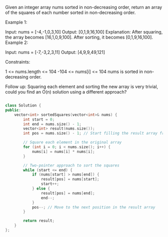 Given an integer array nums sorted in non-decreasing order, return an array of the squares of each number sorted in non-decreasing order.

 

Example 1:

Input: nums = [-4,-1,0,3,10]
Output: [0,1,9,16,100]
Explanation: After squaring, the array becomes [16,1,0,9,100].
After sorting, it becomes [0,1,9,16,100].
Example 2:

Input: nums = [-7,-3,2,3,11]
Output: [4,9,9,49,121]
 

Constraints:

1 <= nums.length <= 104
-104 <= nums[i] <= 104
nums is sorted in non-decreasing order.
 

Follow up: Squaring each element and sorting the new array is very trivial, could you find an O(n) solution using a different approach?

```c++

class Solution {
public:
    vector<int> sortedSquares(vector<int>& nums) {
        int start = 0;
        int end = nums.size() - 1;
        vector<int> result(nums.size());
        int pos = nums.size() - 1; // Start filling the result array from the last index

        // Square each element in the original array
        for (int i = 0; i < nums.size(); i++) {
            nums[i] = nums[i] * nums[i];
        }

        // Two-pointer approach to sort the squares
        while (start <= end) {
            if (nums[start] > nums[end]) {
                result[pos] = nums[start];
                start++;
            } else {
                result[pos] = nums[end];
                end--;
            }
            pos--; // Move to the next position in the result array
        }

        return result;
    }
};
```